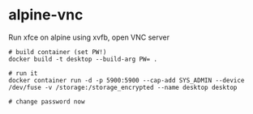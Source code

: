 # alpine-vnc
Run xfce on alpine using xvfb, open VNC server


```
# build container (set PW!)
docker build -t desktop --build-arg PW= .

# run it
docker container run -d -p 5900:5900 --cap-add SYS_ADMIN --device /dev/fuse -v /storage:/storage_encrypted --name desktop desktop

# change password now

```